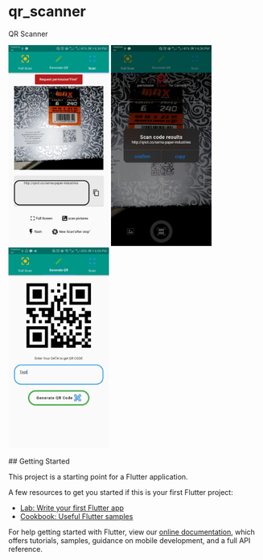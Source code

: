 # qr_scanner

QR Scanner

<p float="left">
  <img src="https://github.com/EslamFares/QR-Scaner/blob/master/img%20from%20app/Screenshot_20200505-183445.jpg" width="200" />
  <img src="https://github.com/EslamFares/QR-Scaner/blob/master/img%20from%20app/Screenshot_20200505-183437.jpg" width="200" /> 
  <img src="https://github.com/EslamFares/QR-Scaner/blob/master/img%20from%20app/Screenshot_20200505-180436.jpg" width="200" />
</p>
## Getting Started

This project is a starting point for a Flutter application.

A few resources to get you started if this is your first Flutter project:

- [Lab: Write your first Flutter app](https://flutter.dev/docs/get-started/codelab)
- [Cookbook: Useful Flutter samples](https://flutter.dev/docs/cookbook)

For help getting started with Flutter, view our
[online documentation](https://flutter.dev/docs), which offers tutorials,
samples, guidance on mobile development, and a full API reference.
